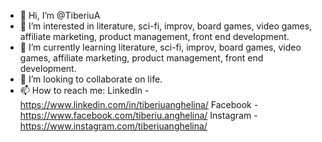 - 👋 Hi, I’m @TiberiuA
- 👀 I’m interested in literature, sci-fi, improv, board games, video games, affiliate marketing, product management, front end development.
- 🌱 I’m currently learning literature, sci-fi, improv, board games, video games, affiliate marketing, product management, front end development. 
- 💞️ I’m looking to collaborate on life.
- 📫 How to reach me:
LinkedIn - https://www.linkedin.com/in/tiberiuanghelina/
Facebook - https://www.facebook.com/tiberiu.anghelina/
Instagram - https://www.instagram.com/tiberiuanghelina/

<!---
TiberiuA/TiberiuA is a ✨ special ✨ repository because its `README.md` (this file) appears on your GitHub profile.
You can click the Preview link to take a look at your changes.
--->
